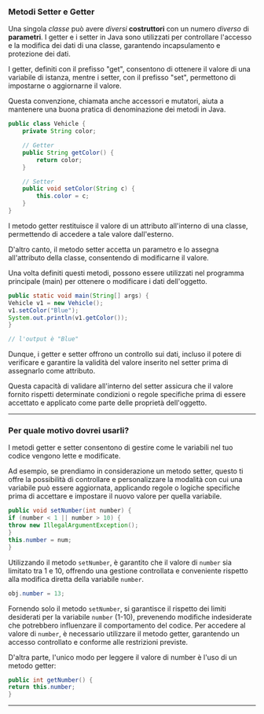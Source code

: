 ### Metodi Setter e Getter
Una singola _classe_ può avere _diversi_ **costruttori** con un numero _diverso_ di **parametri**.
I getter e i setter in Java sono utilizzati per controllare l'accesso
e la modifica dei dati di una classe,
garantendo incapsulamento e protezione dei dati.

I getter, definiti con il prefisso "get", consentono di ottenere
il valore di una variabile di istanza, mentre i setter, con il prefisso "set",
permettono di impostarne o aggiornarne il valore.


Questa convenzione, chiamata anche accessori e mutatori,
aiuta a mantenere una buona pratica di denominazione dei metodi in Java.

```Java
public class Vehicle {
    private String color;

    // Getter
    public String getColor() {
        return color;
    }

    // Setter
    public void setColor(String c) {
        this.color = c;
    }
}
```
I metodo getter restituisce il valore di un attributo all'interno di una classe,
permettendo di accedere a tale valore dall'esterno.

D'altro canto, il metodo setter accetta un parametro
e lo assegna all'attributo della classe, consentendo di modificarne il valore.

Una volta definiti questi metodi, possono essere utilizzati
nel programma principale (main) per ottenere o modificare i dati dell'oggetto.

``` Java
public static void main(String[] args) {
Vehicle v1 = new Vehicle();
v1.setColor("Blue");
System.out.println(v1.getColor());
}

// l'output è "Blue"
```

Dunque, i getter e setter offrono un controllo sui dati,
incluso il potere di verificare e garantire la validità del valore
inserito nel setter prima di assegnarlo come attributo.

Questa capacità di validare all'interno del setter assicura
che il valore fornito rispetti determinate condizioni o regole
specifiche prima di essere accettato e applicato come parte delle proprietà dell'oggetto.
***
### Per quale motivo dovrei usarli?
I metodi getter e setter consentono di gestire come
le variabili nel tuo codice vengono lette e modificate.

Ad esempio, se prendiamo in considerazione un metodo setter,
questo ti offre la possibilità di controllare e personalizzare
la modalità con cui una variabile può essere aggiornata, applicando regole o
logiche specifiche prima di accettare e impostare il nuovo valore per quella variabile.

``` Java
public void setNumber(int number) {
if (number < 1 || number > 10) {
throw new IllegalArgumentException();
}
this.number = num;
}
```

Utilizzando il metodo `setNumber`, è garantito che il valore di `number`
sia limitato tra 1 e 10, offrendo una gestione
controllata e conveniente rispetto alla modifica diretta della variabile `number`.


```Java
obj.number = 13;
```
Fornendo solo il metodo `setNumber`,
si garantisce il rispetto dei limiti desiderati per la variabile
`number` (1-10), prevenendo modifiche indesiderate che potrebbero
influenzare il comportamento del codice. Per accedere al valore di `number`,
è necessario utilizzare il metodo getter,
garantendo un accesso controllato e conforme alle restrizioni previste.

D'altra parte, l'unico modo per leggere il valore di number è l'uso di un metodo getter:
```Java
public int getNumber() {
return this.number;
}
```
***